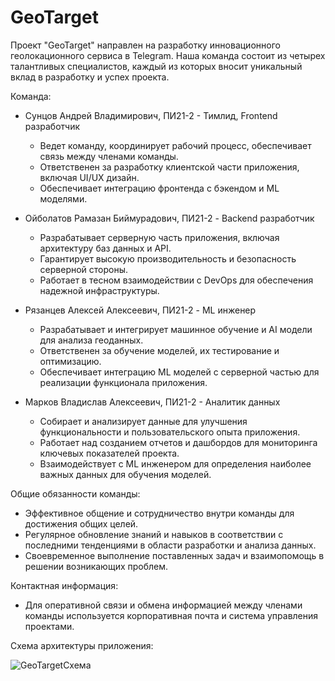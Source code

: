 # GeoTarget

Проект "GeoTarget" направлен на разработку инновационного геолокационного сервиса в Telegram. Наша команда состоит из четырех талантливых специалистов, каждый из которых вносит уникальный вклад в разработку и успех проекта.

Команда:
* Сунцов Андрей Владимирович, ПИ21-2 - Тимлид, Frontend разработчик
  * Ведет команду, координирует рабочий процесс, обеспечивает связь между членами команды.
  * Ответственен за разработку клиентской части приложения, включая UI/UX дизайн.
  * Обеспечивает интеграцию фронтенда с бэкендом и ML моделями.

* Ойболатов Рамазан Биймурадович, ПИ21-2 - Backend разработчик
  * Разрабатывает серверную часть приложения, включая архитектуру баз данных и API.
  * Гарантирует высокую производительность и безопасность серверной стороны.
  * Работает в тесном взаимодействии с DevOps для обеспечения надежной инфраструктуры.

* Рязанцев Алексей Алексеевич, ПИ21-2 - ML инженер
  * Разрабатывает и интегрирует машинное обучение и AI модели для анализа геоданных.
  * Ответственен за обучение моделей, их тестирование и оптимизацию.
  * Обеспечивает интеграцию ML моделей с серверной частью для реализации функционала приложения.

* Марков Владислав Алексеевич, ПИ21-2 - Аналитик данных
  * Собирает и анализирует данные для улучшения функциональности и пользовательского опыта приложения.
  * Работает над созданием отчетов и дашбордов для мониторинга ключевых показателей проекта.
  * Взаимодействует с ML инженером для определения наиболее важных данных для обучения моделей.

Общие обязанности команды:
* Эффективное общение и сотрудничество внутри команды для достижения общих целей.
* Регулярное обновление знаний и навыков в соответствии с последними тенденциями в области разработки и анализа данных.
* Своевременное выполнение поставленных задач и взаимопомощь в решении возникающих проблем.

Контактная информация:
* Для оперативной связи и обмена информацией между членами команды используется корпоративная почта и система управления проектами.

Схема архитектуры приложения:

![GeoTargetСхема](https://github.com/AndreySuncov/GeoTarget/assets/91022182/329f2057-4fe2-43ff-bb6f-de4777f8ae26)
